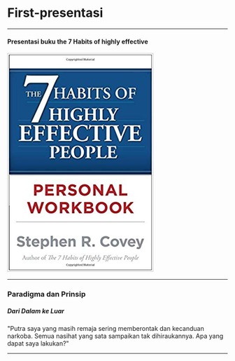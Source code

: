 # First-presentasi

---

#### Presentasi buku the 7 Habits of highly effective


![Flux Explained](https://raw.githubusercontent.com/youvandra/first-presentasi/master/bukufix.jpg)

---

### Paradigma dan Prinsip
##### Dari Dalam ke Luar

"Putra saya yang masih remaja sering memberontak dan kecanduan narkoba. Semua nasihat yang sata sampaikan tak dihiraukannya. Apa yang dapat saya lakukan?"



---

